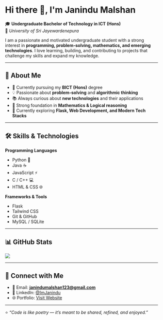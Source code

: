 # Hi there 👋, I'm Janindu Malshan

🎓 **Undergraduate Bachelor of Technology in ICT (Hons)**  
📍 *University of Sri Jayewardenepura*

I am a passionate and motivated undergraduate student with a strong interest in **programming, problem-solving, mathematics, and emerging technologies**. I love learning, building, and contributing to projects that challenge my skills and expand my knowledge.  

---

## 🚀 About Me  

- 🔭 Currently pursuing my **BICT (Hons)** degree  
- 💡 Passionate about **problem-solving** and **algorithmic thinking**  
- 📚 Always curious about **new technologies** and their applications  
- 🧮 Strong foundation in **Mathematics & Logical reasoning**  
- 🌱 Currently exploring **Flask, Web Development, and Modern Tech Stacks**  

---

## 🛠️ Skills & Technologies  

**Programming Languages**  
- Python 🐍  
- Java ☕  
- JavaScript ⚡  
- C / C++ 💻  
- HTML & CSS 🌐  

**Frameworks & Tools**  
- Flask  
- Tailwind CSS  
- Git & GitHub  
- MySQL / SQLite  

---

## 📊 GitHub Stats  

<picture>
  <source
    srcset="https://github-readme-stats.vercel.app/api?username=anuraghazra&show_icons=true&theme=dark"
    media="(prefers-color-scheme: dark)"
  />
  <source
    srcset="https://github-readme-stats.vercel.app/api?username=anuraghazra&show_icons=true"
    media="(prefers-color-scheme: light), (prefers-color-scheme: no-preference)"
  />
  <img src="https://github-readme-stats.vercel.app/api?username=anuraghazra&show_icons=true" />
</picture>

---

## 🤝 Connect with Me  

- 📧 Email: **janindumalshan123@gmail.com**  
- 💼 LinkedIn: [@ImJanindu](www.linkedin.com/in/imjanindu)  
- 🌐 Portfolio: [Visit Website](https://janindu.vercel.app)  

---

⭐️ *“Code is like poetry — it’s meant to be shared, refined, and enjoyed.”*  
